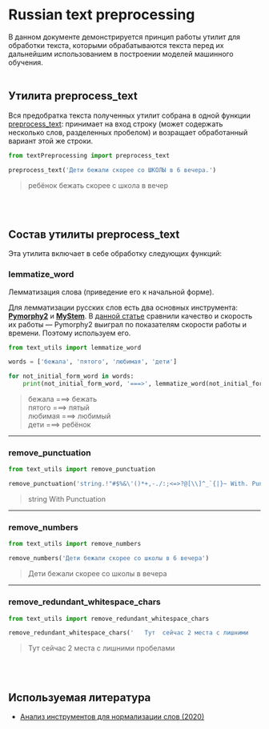 # Russian text preprocessing
В данном документе демонстрируется принцип работы утилит для обработки текста,
которыми обрабатываются текста перед их дальнейшим использованием в построении моделей машинного обучения.
<br>
<br>

## Утилита preprocess_text
Вся предобратка текста полученных утилит собрана в одной функции [preprocess_text](./preprocess_text.py):
принимает на вход строку (может содержать несколько слов, разделенных пробелом) и возращает обработанный вариант этой же строки.

```python
from textPreprocessing import preprocess_text

preprocess_text('Дети бежали скорее со ШКОЛЫ в 6 вечера.')
```
> ребёнок бежать скорее с школа в вечер

<br>
<br>

## Состав утилиты preprocess_text
Эта утилита включает в себе обработку следующих функций:
### lemmatize_word
Лемматизация слова (приведение его к начальной форме).

Для лемматизации русских слов есть два основных инструмента: [**Pymorphy2**](https://github.com/kmike/pymorphy2) и [**MyStem**](https://yandex.ru/dev/mystem/).
В [данной статье](https://newtechaudit.ru/normalizaciya-slov/) сравнили качество и скорость их работы —
Pymorphy2 выиграл по показателям скорости работы и времени. Поэтому используем его.
```python
from text_utils import lemmatize_word 

words = ['бежала', 'пятого', 'любимая', 'дети']

for not_initial_form_word in words:
    print(not_initial_form_word, '===>', lemmatize_word(not_initial_form_word))
```
> бежала ===> бежать <br>
> пятого ===> пятый <br>
> любимая ===> любимый <br>
> дети ===> ребёнок <br>

---
### remove_punctuation
```python
from text_utils import remove_punctuation

remove_punctuation('string.!"#$%&\'()*+,-./:;<=>?@[\\]^_`{|}~ With. Punctuation?')
```
> string With Punctuation

---
### remove_numbers
```python
from text_utils import remove_numbers

remove_numbers('Дети бежали скорее со школы в 6 вечера')
```
> Дети бежали скорее со школы в  вечера

---
### remove_redundant_whitespace_chars
```python
from text_utils import remove_redundant_whitespace_chars

remove_redundant_whitespace_chars('   Тут  сейчас 2 места с лишними       \n       пробелами\n')
```
> Тут сейчас 2 места с лишними пробелами

<br>
<br>

## Используемая литература
- [Анализ инструментов для нормализации слов (2020)](https://newtechaudit.ru/normalizaciya-slov/)